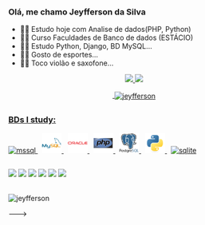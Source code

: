 <!---
<h1 align="center">Hi 👋, I'm Jeyfferson da Silva Vicente</h1>
<h3 align="center">Passionate about data analysis in the digital world.</h3>

<p align="left"> <img src="https://komarev.com/ghpvc/?username=jeyfferson&label=Profile%20views&color=0e75b6&style=flat" alt="jeyfferson" /> </p>

- 🌱 I’m currently learning **Python, Django and analise de dados**

- 💬 Ask me about **MySQL, PHP, Python, Django**

- 📫 How to reach me **silvadevweb@outlook.com**

- 📄 Know about my experiences [I don't have experience yet](I don't have experience yet)

<h3 align="left">Connect with me:</h3>
<p align="left">
<a href="https://twitter.com/https://twitter.com/jeyffedesenv" target="blank"><img align="center" src="https://raw.githubusercontent.com/rahuldkjain/github-profile-readme-generator/master/src/images/icons/Social/twitter.svg" alt="https://twitter.com/jeyffedesenv" height="30" width="40" /></a>
<a href="https://linkedin.com/in/https://www.linkedin.com/in/jeyfferson-silva-5a9bab1a4/" target="blank"><img align="center" src="https://raw.githubusercontent.com/rahuldkjain/github-profile-readme-generator/master/src/images/icons/Social/linked-in-alt.svg" alt="https://www.linkedin.com/in/jeyfferson-silva-5a9bab1a4/" height="30" width="40" /></a>
<a href="https://fb.com/https://www.facebook.com/profile.php?id=100028415771900" target="blank"><img align="center" src="https://raw.githubusercontent.com/rahuldkjain/github-profile-readme-generator/master/src/images/icons/Social/facebook.svg" alt="https://www.facebook.com/profile.php?id=100028415771900" height="30" width="40" /></a>
<a href="https://instagram.com/https://www.instagram.com/jeyffersonvicente/" target="blank"><img align="center" src="https://raw.githubusercontent.com/rahuldkjain/github-profile-readme-generator/master/src/images/icons/Social/instagram.svg" alt="https://www.instagram.com/jeyffersonvicente/" height="30" width="40" /></a>
</p>

<h3 align="left">Languages and Tools:</h3>
<p align="left"> <a href="https://www.djangoproject.com/" target="_blank" rel="noreferrer"> <img src="https://raw.githubusercontent.com/devicons/devicon/master/icons/django/django-original.svg" alt="django" width="40" height="40"/> </a> <a href="https://www.microsoft.com/en-us/sql-server" target="_blank" rel="noreferrer"> <img src="https://www.svgrepo.com/show/303229/microsoft-sql-server-logo.svg" alt="mssql" width="40" height="40"/> </a> <a href="https://www.mysql.com/" target="_blank" rel="noreferrer"> <img src="https://raw.githubusercontent.com/devicons/devicon/master/icons/mysql/mysql-original-wordmark.svg" alt="mysql" width="40" height="40"/> </a> <a href="https://www.oracle.com/" target="_blank" rel="noreferrer"> <img src="https://raw.githubusercontent.com/devicons/devicon/master/icons/oracle/oracle-original.svg" alt="oracle" width="40" height="40"/> </a> <a href="https://www.php.net" target="_blank" rel="noreferrer"> <img src="https://raw.githubusercontent.com/devicons/devicon/master/icons/php/php-original.svg" alt="php" width="40" height="40"/> </a> <a href="https://www.postgresql.org" target="_blank" rel="noreferrer"> <img src="https://raw.githubusercontent.com/devicons/devicon/master/icons/postgresql/postgresql-original-wordmark.svg" alt="postgresql" width="40" height="40"/> </a> <a href="https://www.python.org" target="_blank" rel="noreferrer"> <img src="https://raw.githubusercontent.com/devicons/devicon/master/icons/python/python-original.svg" alt="python" width="40" height="40"/> </a> <a href="https://www.sqlite.org/" target="_blank" rel="noreferrer"> <img src="https://www.vectorlogo.zone/logos/sqlite/sqlite-icon.svg" alt="sqlite" width="40" height="40"/> </a> </p>

<p><img align="left" src="https://github-readme-stats.vercel.app/api/top-langs?username=jeyfferson&show_icons=true&locale=en&layout=compact" alt="jeyfferson" /></p>

<p>&nbsp;<img align="center" src="https://github-readme-stats.vercel.app/api?username=jeyfferson&show_icons=true&locale=en" alt="jeyfferson" /></p>

<p><img align="center" src="https://github-readme-streak-stats.herokuapp.com/?user=jeyfferson&" alt="jeyfferson" /></p>
--->

### Olá, me chamo Jeyfferson da Silva
- 👨‍🏫 Estudo hoje com Analise de dados(PHP, Python)
- 👩‍🎓 Curso Faculdades de Banco de dados (ESTÁCIO)
- 👨‍🎓 Estudo Python, Django, BD MySQL...
- 🏃‍♂️ Gosto de esportes...
- 🎷🎸 Toco violão e saxofone... 
<div align="center">
  <a href="https://github-profile-summary-cards.vercel.app/api/cards/profile-details?username=Jeyfferson&theme=vue">
  <img height="180em" src="https://github-profile-summary-cards.vercel.app/api/cards/profile-details?username=Jeyfferson&theme=dracula"/>
  <img height="180em" src="https://github-readme-stats.vercel.app/api/top-langs/?username=Jeyfferson&layout=compact&langs_count=7&theme=dracula"/>
       <p>&nbsp;<img align="center" src="https://github-readme-stats.vercel.app/api?username=jeyfferson&show_icons=true&locale=en" alt="jeyfferson" /></p>
</div>
  
  ##
  <h3 align="left">BDs I study:</h3>
<p align="left"> <a href="https://www.djangoproject.com/" target="_blank" rel="noreferrer">  </a> <a href="https://www.microsoft.com/en-us/sql-server" target="_blank" rel="noreferrer"> <img src="https://www.svgrepo.com/show/303229/microsoft-sql-server-logo.svg" alt="mssql" width="40" height="40"/> </a>&nbsp <a href="https://www.mysql.com/" target="_blank" rel="noreferrer"> <img src="https://raw.githubusercontent.com/devicons/devicon/master/icons/mysql/mysql-original-wordmark.svg" alt="mysql" width="40" height="40"/> </a>&nbsp <a href="https://www.oracle.com/" target="_blank" rel="noreferrer"> <img src="https://raw.githubusercontent.com/devicons/devicon/master/icons/oracle/oracle-original.svg" alt="oracle" width="40" height="40"/> </a>&nbsp <a href="https://www.php.net" target="_blank" rel="noreferrer"> <img src="https://raw.githubusercontent.com/devicons/devicon/master/icons/php/php-original.svg" alt="php" width="40" height="40"/> </a>&nbsp <a href="https://www.postgresql.org" target="_blank" rel="noreferrer"> <img src="https://raw.githubusercontent.com/devicons/devicon/master/icons/postgresql/postgresql-original-wordmark.svg" alt="postgresql" width="40" height="40"/> </a>&nbsp <a href="https://www.python.org" target="_blank" rel="noreferrer"> <img src="https://raw.githubusercontent.com/devicons/devicon/master/icons/python/python-original.svg" alt="python" width="40" height="40"/> </a>&nbsp <a href="https://www.sqlite.org/" target="_blank" rel="noreferrer"> <img src="https://www.vectorlogo.zone/logos/sqlite/sqlite-icon.svg" alt="sqlite" width="40" height="40"/> </a> </p>
<!---  
<div style="display: inline_block"><br>
  <img align="center" alt="Rafa-Js" height="40" width="120" src="https://img.shields.io/badge/JavaScript-323330?style=for-the-badge&logo=javascript&logoColor=F7DF1E">  
  <img align="center" alt="Rafa-HTML" height="40" width="120" src="https://img.shields.io/badge/HTML5-E34F26?style=for-the-badge&logo=html5&logoColor=white">
  <img align="center" alt="Rafa-CSS" height="40" width="120" src="https://img.shields.io/badge/CSS3-1572B6?style=for-the-badge&logo=css3&logoColor=white">
  <img align="center" alt="Jey-Python" height="40" width="120" src="https://img.shields.io/badge/Python-FFD43B?style=for-the-badge&logo=python&logoColor=blue">
  <img align="center" alt="Rafa-Csharp" height="40" width="120" src="https://img.shields.io/badge/PHP-777BB4?style=for-the-badge&logo=php&logoColor=white">
--->
  
  ##
 
<div> 
  <a href="https://www.youtube.com/channel/UCcGp8oRpDQreIvVCXsPRuTg" target="_blank"><img src="https://img.shields.io/badge/YouTube-FF0000?style=for-the-badge&logo=youtube&logoColor=white" target="_blank"></a>
  <a href="https://www.instagram.com/" target="_blank"><img src="https://img.shields.io/badge/-Instagram-%23E4405F?style=for-the-badge&logo=instagram&logoColor=white" target="_blank"></a>
 	<a href="https://www.facebook.com/profile.php?id=100028415771900" target="_blank"><img src="https://img.shields.io/badge/Facebook-1877F2?style=for-the-badge&logo=facebook&logoColor=white" target="_blank"></a>
 <a href="https://twitter.com/JeyffeDesenv" target="_blank"><img src="https://img.shields.io/badge/Twitter-1DA1F2?style=for-the-badge&logo=twitter&logoColor=white" target="_blank"></a> 
  <a href = "mailto:jeyffesilv@gmail.com"><img src="https://img.shields.io/badge/-Gmail-%23333?style=for-the-badge&logo=gmail&logoColor=white" target="_blank"></a>
  <a href="https://www.linkedin.com/in/jeyfferson-silva-5a9bab1a4/" target="_blank"><img src="https://img.shields.io/badge/-LinkedIn-%230077B5?style=for-the-badge&logo=linkedin&logoColor=white" target="_blank"></a>  
 
</div>
  
  ##
  
  <div>
  



<p><img align="center" src="https://github-readme-streak-stats.herokuapp.com/?user=jeyfferson&" alt="jeyfferson" /></p>
  </div>
--->
